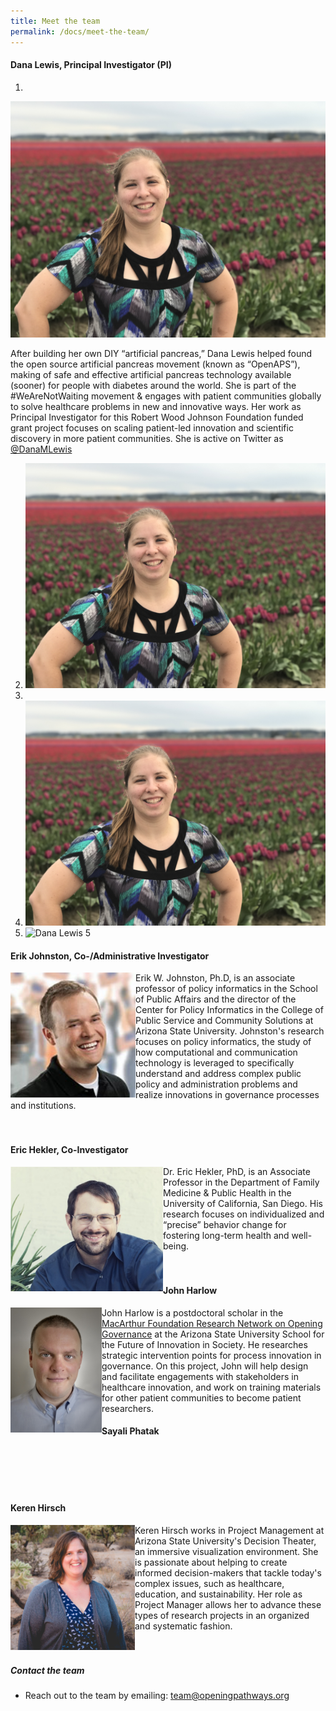 ```yaml
---
title: Meet the team
permalink: /docs/meet-the-team/
---
```


#### Dana Lewis, Principal Investigator (PI)

1. 
  <div class="col-lg-4 col-sm-6">
    <div class="thumbnail">
      <div class="image">
        <img src="https://github.com/danamlewis/Testrepo2/blob/master/img/Dana_Lewis_tulips.JPG" class="img-responsive" alt="Dana Lewis">
      </div>
    </div>
   </div>

After building her own DIY “artificial pancreas,” Dana Lewis helped found the open source artificial pancreas movement (known as “OpenAPS”), making of safe and effective artificial pancreas technology available (sooner) for people with diabetes around the world. She is part of the #WeAreNotWaiting movement & engages with patient communities globally to solve healthcare problems in new and innovative ways. Her work as Principal Investigator for this Robert Wood Johnson Foundation funded grant project focuses on scaling patient-led innovation and scientific discovery in more patient communities. She is active on Twitter as <a href="http://twitter.com/danamlewis">@DanaMLewis</a>

2. <img src="https://github.com/danamlewis/Testrepo2/blob/master/img/Dana_Lewis_tulips.JPG" alt="Dana Lewis">


3.  <link rel="canonical" href="https://github.com/danamlewis/Testrepo2/blob/master/img/Dana_Lewis_tulips.JPG">

4. <img src="img/Dana_Lewis_tulips.JPG" class="img-responsive" alt="Dana Lewis 4">

5. <img src="{{site.baseurl}}/img/Dana_Lewis_tulips.JPG" class="img-responsive" alt="Dana Lewis 5">

#### Erik Johnston, Co-/Administrative Investigator

<img src="https://github.com/danamlewis/Testrepo2/blob/master/img/ejohnston.jpg" width="200" height="200" align="left" /> 

Erik W. Johnston, Ph.D, is an associate professor of policy informatics in the School of Public Affairs and the director of the Center for Policy Informatics in the College of Public Service and Community Solutions at Arizona State University. Johnston's research focuses on policy informatics, the study of how computational and communication technology is leveraged to specifically understand and address complex public policy and administration problems and realize innovations in governance processes and institutions.
<br>
<br>
<br>

#### Eric Hekler, Co-Investigator

<img src="https://github.com/danamlewis/Testrepo2/blob/master/img/ehekler.png" width="244" height="200" align="left" /> 
Dr. Eric Hekler, PhD, is an Associate Professor in the Department of Family Medicine & Public Health in the University of California, San Diego. His research focuses on individualized and “precise” behavior change for fostering long-term health and well-being.

<br>
<br>
<br>


#### John Harlow

<img src="https://github.com/danamlewis/Testrepo2/blob/master/img/JH_Headshot.jpg" width="146" height="200" align="left" /> 
John Harlow is a postdoctoral scholar in the <a href="http://opening-governance.org">MacArthur Foundation Research Network on Opening Governance</a> at the Arizona State University School for the Future of Innovation in Society. He researches strategic intervention points for process innovation in governance. On this project, John will help design and facilitate engagements with stakeholders in healthcare innovation, and work on training materials for other patient communities to become patient researchers.

#### Sayali Phatak




<br>
<br>
<br>
<br>

#### Keren Hirsch

<img src="https://github.com/danamlewis/Testrepo2/blob/master/img/kbhirsch.png" width="199" height="200" align="left" /> 
Keren Hirsch works in Project Management at Arizona State University's Decision Theater, an immersive visualization environment. She is passionate about helping to create informed decision-makers that tackle today's complex issues, such as healthcare, education, and sustainability. Her role as Project Manager allows her to advance these types of research projects in an organized and systematic fashion.

<br>
<br>
<br>

##### Contact the team

* Reach out to the team by emailing: team@openingpathways.org
